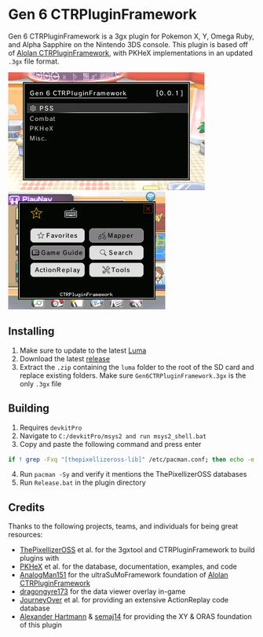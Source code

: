 # Gen 6 CTRPluginFramework

Gen 6 CTRPluginFramework is a 3gx plugin for Pokemon X, Y, Omega Ruby, and Alpha Sapphire on the Nintendo 3DS console. This plugin is based off of [Alolan CTRPluginFramework](https://github.com/biometrix76/alolanctrpluginframework/releases/latest), with PKHeX implementations in an updated `.3gx` file format.

![Top](https://github.com/biometrix76/Gen6CTRPluginFramework/blob/main/Top.bmp)
![Bottom](https://github.com/biometrix76/Gen6CTRPluginFramework/blob/main/Bottom.bmp)

## Installing

1. Make sure to update to the latest [Luma](https://github.com/LumaTeam/Luma3DS/releases/latest)
2. Download the latest [release](https://github.com/biometrix76/gen6ctrpluginframework/releases/latest)
3. Extract the `.zip` containing the `luma` folder to the root of the SD card and replace existing folders. Make sure `Gen6CTRPluginFramework.3gx` is the only `.3gx` file

## Building

1. Requires `devkitPro`
2. Navigate to `C:/devkitPro/msys2 and run msys2_shell.bat`
3. Copy and paste the following command and press enter
```sh
if ! grep -Fxq "[thepixellizeross-lib]" /etc/pacman.conf; then echo -e "\n[thepixellizeross-lib]\nServer = https://thepixellizeross.gitlab.io/packages/any\nSigLevel = Optional" | tee -a /etc/pacman.conf > /dev/null; fi; if ! grep -Fxq "[thepixellizeross-win]" /etc/pacman.conf; then echo -e "\n[thepixellizeross-win]\nServer = https://thepixellizeross.gitlab.io/packages/x86_64/win\nSigLevel = Optional" | tee -a /etc/pacman.conf > /dev/null; fi
```
4. Run `pacman -Sy` and verify it mentions the ThePixellizerOSS databases
5. Run `Release.bat` in the plugin directory

## Credits

Thanks to the following projects, teams, and individuals for being great resources:

- [ThePixellizerOSS](https://gitlab.com/thepixellizeross) et al. for the 3gxtool and CTRPluginFramework to build plugins with
- [PKHeX](https://github.com/kwsch/PKHeX/) et al. for the database, documentation, examples, and code
- [AnalogMan151](https://github.com/AnalogMan151) for the ultraSuMoFramework foundation of [Alolan CTRPluginFramework](https://github.com/biometrix76/alolanctrpluginframework/releases/latest)
- [dragongyre173](https://github.com/dragonfyre173) for the data viewer overlay in-game
- [JourneyOver](https://github.com/JourneyOver/CTRPF-AR-CHEAT-CODES) et al. for providing an extensive ActionReplay code database
- [Alexander Hartmann](https://github.com/Hartie95) & [semaj14](https://github.com/semaj14) for providing the XY & ORAS foundation of this plugin
